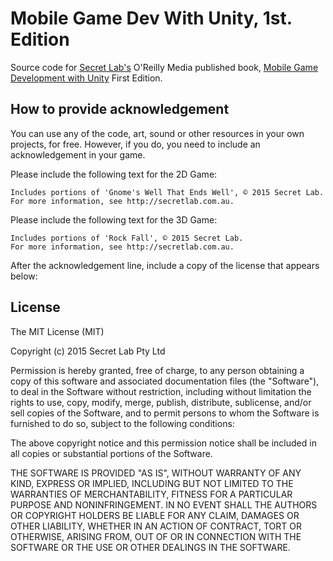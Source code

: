 # Mobile Game Dev With Unity, 1st. Edition

Source code for <a href="http://secretlab.com.au">Secret Lab's</a> O'Reilly Media published book, <a href="http://shop.oreilly.com/product/0636920032359.do">Mobile Game Development with Unity</a> First Edition.

## How to provide acknowledgement

You can use any of the code, art, sound or other resources in your own projects, 
for free. However, if you do, you need to include an acknowledgement in your game.

Please include the following text for the 2D Game:

    Includes portions of 'Gnome's Well That Ends Well', © 2015 Secret Lab. 
    For more information, see http://secretlab.com.au.

Please include the following text for the 3D Game:

    Includes portions of 'Rock Fall', © 2015 Secret Lab. 
    For more information, see http://secretlab.com.au.

After the acknowledgement line, include a copy of the license that appears below:

## License

The MIT License (MIT)

Copyright (c) 2015 Secret Lab Pty Ltd

Permission is hereby granted, free of charge, to any person obtaining a copy
of this software and associated documentation files (the "Software"), to deal
in the Software without restriction, including without limitation the rights
to use, copy, modify, merge, publish, distribute, sublicense, and/or sell
copies of the Software, and to permit persons to whom the Software is
furnished to do so, subject to the following conditions:

The above copyright notice and this permission notice shall be included in all
copies or substantial portions of the Software.

THE SOFTWARE IS PROVIDED "AS IS", WITHOUT WARRANTY OF ANY KIND, EXPRESS OR
IMPLIED, INCLUDING BUT NOT LIMITED TO THE WARRANTIES OF MERCHANTABILITY,
FITNESS FOR A PARTICULAR PURPOSE AND NONINFRINGEMENT. IN NO EVENT SHALL THE
AUTHORS OR COPYRIGHT HOLDERS BE LIABLE FOR ANY CLAIM, DAMAGES OR OTHER
LIABILITY, WHETHER IN AN ACTION OF CONTRACT, TORT OR OTHERWISE, ARISING FROM,
OUT OF OR IN CONNECTION WITH THE SOFTWARE OR THE USE OR OTHER DEALINGS IN THE
SOFTWARE.

